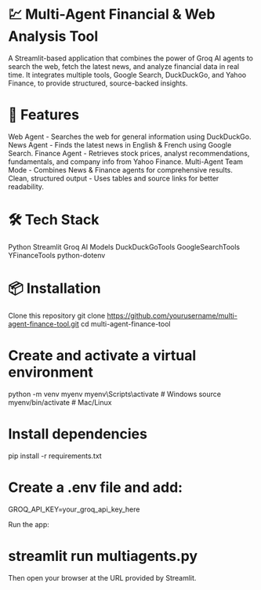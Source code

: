 # 💹 Multi-Agent Financial & Web Analysis Tool

A Streamlit-based application that combines the power of Groq AI agents to search the web, fetch the latest news, and analyze financial data in real time.
It integrates multiple tools, Google Search, DuckDuckGo, and Yahoo Finance, to provide structured, source-backed insights.

# 🚀 Features

Web Agent - Searches the web for general information using DuckDuckGo.
News Agent - Finds the latest news in English & French using Google Search.
Finance Agent - Retrieves stock prices, analyst recommendations, fundamentals, and company info from Yahoo Finance.
Multi-Agent Team Mode - Combines News & Finance agents for comprehensive results.
Clean, structured output - Uses tables and source links for better readability.

# 🛠️ Tech Stack

Python
Streamlit
Groq AI Models
DuckDuckGoTools
GoogleSearchTools
YFinanceTools
python-dotenv

# 📦 Installation

Clone this repository
git clone https://github.com/yourusername/multi-agent-finance-tool.git
cd multi-agent-finance-tool

# Create and activate a virtual environment
python -m venv myenv
myenv\Scripts\activate    # Windows
source myenv/bin/activate # Mac/Linux

# Install dependencies
pip install -r requirements.txt

# Create a .env file and add:
GROQ_API_KEY=your_groq_api_key_here

Run the app:
# streamlit run multiagents.py
Then open your browser at the URL provided by Streamlit.
